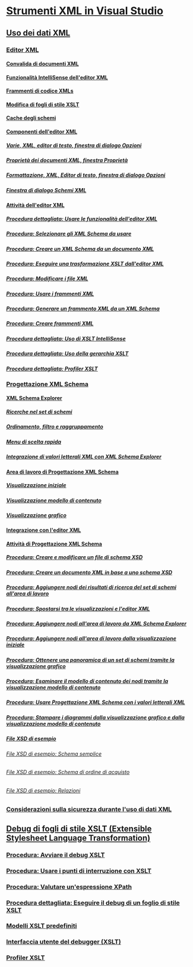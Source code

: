 # [Strumenti XML in Visual Studio](xml-tools-in-visual-studio.md)
## [Uso dei dati XML](working-with-xml-data.md)
### [Editor XML](xml-editor.md)
#### [Convalida di documenti XML](xml-document-validation.md)
#### [Funzionalità IntelliSense dell'editor XML](xml-editor-intellisense-features.md)
#### [Frammenti di codice XMLs](xml-snippets.md)
#### [Modifica di fogli di stile XSLT](editing-xslt-style-sheets.md)
#### [Cache degli schemi](schema-cache.md)
#### [Componenti dell'editor XML](xml-editor-components.md)
##### [Varie, XML, editor di testo, finestra di dialogo Opzioni](miscellaneous-xml-text-editor-options-dialog-box.md)
##### [Proprietà dei documenti XML, finestra Proprietà](xml-document-properties-properties-window.md)
##### [Formattazione, XML, Editor di testo, finestra di dialogo Opzioni](formatting-xml-text-editor-options-dialog-box.md)
##### [Finestra di dialogo Schemi XML](xml-schemas-dialog-box.md)
#### [Attività dell'editor XML](xml-editor-tasks.md)
##### [Procedura dettagliata: Usare le funzionalità dell'editor XML](walkthrough-using-xml-editor-features.md)
##### [Procedura: Selezionare gli XML Schema da usare](how-to-select-the-xml-schemas-to-use.md)
##### [Procedura: Creare un XML Schema da un documento XML](how-to-create-an-xml-schema-from-an-xml-document.md)
##### [Procedura: Eseguire una trasformazione XSLT dall'editor XML](how-to-execute-an-xslt-transformation-from-the-xml-editor.md)
##### [Procedura: Modificare i file XML](how-to-edit-xml-files.md)
##### [Procedura: Usare i frammenti XML](how-to-use-xml-snippets.md)
##### [Procedura: Generare un frammento XML da un XML Schema](how-to-generate-an-xml-snippet-from-an-xml-schema.md)
##### [Procedura: Creare frammenti XML](how-to-create-xml-snippets.md)
##### [Procedura dettagliata: Uso di XSLT IntelliSense](walkthrough-using-xslt-intellisense.md)
##### [Procedura dettagliata: Uso della gerarchia XSLT](walkthrough-using-xslt-hierarchy.md)
##### [Procedura dettagliata: Profiler XSLT](walkthrough-xslt-profiler.md)
### [Progettazione XML Schema](xml-schema-designer.md)
#### [XML Schema Explorer](xml-schema-explorer.md)
##### [Ricerche nel set di schemi](searching-the-schema-set.md)
##### [Ordinamento, filtro e raggruppamento](sorting-filtering-and-grouping-xml-schema-explorer.md)
##### [Menu di scelta rapida](context-menus-xml-schema-explorer.md)
##### [Integrazione di valori letterali XML con XML Schema Explorer](integration-of-xml-literals-with-xml-schema-explorer.md)
#### [Area di lavoro di Progettazione XML Schema](xml-schema-designer-workspace.md)
##### [Visualizzazione iniziale](start-view.md)
##### [Visualizzazione modello di contenuto](content-model-view.md)
##### [Visualizzazione grafico](graph-view.md)
#### [Integrazione con l'editor XML](integration-with-xml-editor.md)
#### [Attività di Progettazione XML Schema](xml-schema-designer-tasks.md)
##### [Procedura: Creare e modificare un file di schema XSD](how-to-create-and-edit-an-xsd-schema-file.md)
##### [Procedura: Creare un documento XML in base a uno schema XSD](how-to-create-an-xml-document-based-on-an-xsd-schema.md)
##### [Procedura: Aggiungere nodi dei risultati di ricerca del set di schemi all'area di lavoro](how-to-add-schema-set-search-result-nodes-to-the-workspace.md)
##### [Procedura: Spostarsi tra le visualizzazioni e l'editor XML](how-to-switch-between-views-and-the-xml-editor.md)
##### [Procedura: Aggiungere nodi all'area di lavoro da XML Schema Explorer](how-to-add-nodes-to-the-workspace-from-the-xml-schema-explorer.md)
##### [Procedura: Aggiungere nodi all'area di lavoro dalla visualizzazione iniziale](how-to-add-nodes-to-the-workspace-from-the-start-view.md)
##### [Procedura: Ottenere una panoramica di un set di schemi tramite la visualizzazione grafico](how-to-get-an-overview-of-a-schema-set-using-the-graph-view.md)
##### [Procedura: Esaminare il modello di contenuto dei nodi tramite la visualizzazione modello di contenuto](how-to-examine-the-content-model-of-nodes-using-the-content-model-view.md)
##### [Procedura: Usare Progettazione XML Schema con i valori letterali XML](how-to-use-the-xml-schema-designer-with-xml-literals.md)
##### [Procedura: Stampare i diagrammi dalla visualizzazione grafico e dalla visualizzazione modello di contenuto](how-to-print-diagrams-from-the-graph-view-and-the-content-model-view.md)
##### [File XSD di esempio](sample-xsd-files.md)
###### [File XSD di esempio: Schema semplice](sample-xsd-file-simple-schema.md)
###### [File XSD di esempio: Schema di ordine di acquisto](sample-xsd-file-purchase-order-schema.md)
###### [File XSD di esempio: Relazioni](sample-xsd-file-relationships.md)
### [Considerazioni sulla sicurezza durante l'uso di dati XML](security-considerations-when-working-with-xml-data.md)
## [Debug di fogli di stile XSLT (Extensible Stylesheet Language Transformation)](debugging-xslt.md)
### [Procedura: Avviare il debug XSLT](how-to-start-debugging-xslt.md)
### [Procedura: Usare i punti di interruzione con XSLT](how-to-use-breakpoints-with-xslt.md)
### [Procedura: Valutare un'espressione XPath](how-to-evaluate-an-xpath-expression.md)
### [Procedura dettagliata: Eseguire il debug di un foglio di stile XSLT](walkthrough-debug-an-xslt-style-sheet.md)
### [Modelli XSLT predefiniti](xslt-default-templates.md)
### [Interfaccia utente del debugger (XSLT)](debugger-user-interface-xslt.md)
### [Profiler XSLT](xslt-profiler.md)
